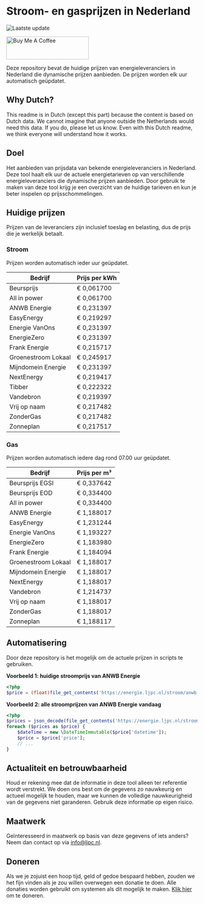 # Stroom- en gasprijzen in Nederland

![Laatste update](https://img.shields.io/badge/laatste%20update-2025--04--16%2011%3A00%20CET-brightgreen)

<a href="https://www.buymeacoffee.com/Lars-" target="_blank"><img src="https://cdn.buymeacoffee.com/buttons/v2/default-orange.png" alt="Buy Me A Coffee" height="60" style="height: 60px !important;width: 217px !important;" ></a>

Deze repository bevat de huidige prijzen van energieleveranciers in Nederland die dynamische prijzen aanbieden. De prijzen worden elk uur automatisch geüpdatet.

## Why Dutch?

This readme is in Dutch (except this part) because the content is based on Dutch data. We cannot imagine that anyone outside the Netherlands would need this data. If you do, please let us know. Even with this Dutch readme, we think
everyone will understand how it works.

## Doel

Het aanbieden van prijsdata van bekende energieleveranciers in Nederland. Deze tool haalt elk uur de actuele energietarieven op van verschillende energieleveranciers die dynamische prijzen aanbieden. Door gebruik te maken van deze tool
krijg je een overzicht van de huidige tarieven en kun je beter inspelen op prijsschommelingen.

## Huidige prijzen

Prijzen van de leveranciers zijn inclusief toeslag en belasting, dus de prijs die je werkelijk betaalt.

### Stroom

Prijzen worden automatisch ieder uur geüpdatet.

 Bedrijf | Prijs per kWh 
---------|---------------
Beursprijs | € 0,061700
All in power | € 0,061700
ANWB Energie | € 0,231397
EasyEnergy | € 0,219297
Energie VanOns | € 0,231397
EnergieZero | € 0,231397
Frank Energie | € 0,215717
Groenestroom Lokaal | € 0,245917
Mijndomein Energie | € 0,231397
NextEnergy | € 0,219417
Tibber | € 0,222322
Vandebron | € 0,219397
Vrij op naam | € 0,217482
ZonderGas | € 0,217482
Zonneplan | € 0,217517


### Gas

Prijzen worden automatisch iedere dag rond 07.00 uur geüpdatet.

 Bedrijf | Prijs per m³ 
---------|--------------
Beursprijs EGSI | € 0,337642
Beursprijs EOD | € 0,334400
All in power | € 0,334400
ANWB Energie | € 1,188017
EasyEnergy | € 1,231244
Energie VanOns | € 1,193227
EnergieZero | € 1,183980
Frank Energie | € 1,184094
Groenestroom Lokaal | € 1,188017
Mijndomein Energie | € 1,188017
NextEnergy | € 1,188017
Vandebron | € 1,214737
Vrij op naam | € 1,188017
ZonderGas | € 1,188017
Zonneplan | € 1,188117


## Automatisering

Door deze repository is het mogelijk om de actuele prijzen in scripts te gebruiken.

**Voorbeeld 1: huidige stroomprijs van ANWB Energie**

```php
<?php
$price = (float)file_get_contents('https://energie.ljpc.nl/stroom/anwb-energie-nu.txt');

```

**Voorbeeld 2: alle stroomprijzen van ANWB Energie vandaag**

```php
<?php
$prices = json_decode(file_get_contents('https://energie.ljpc.nl/stroom/all-in-power-vandaag.json'),true);
foreach ($prices as $price) {
    $dateTime = new \DateTimeImmutable($price['datetime']);
    $price = $price['price'];
    // ...
}
```

## Actualiteit en betrouwbaarheid

Houd er rekening mee dat de informatie in deze tool alleen ter referentie wordt verstrekt. We doen ons best om de gegevens zo nauwkeurig en actueel mogelijk te houden, maar we kunnen de volledige nauwkeurigheid van de gegevens niet
garanderen. Gebruik deze informatie op eigen risico.

## Maatwerk

Geïnteresseerd in maatwerk op basis van deze gegevens of iets anders? Neem dan contact op
via [info@ljpc.nl](mailto:info@ljpc.nl?subject=Energie%20prijzen).

## Doneren

Als we je zojuist een hoop tijd, geld of gedoe bespaard hebben, zouden we het fijn vinden als je zou willen overwegen een
donatie te doen. Alle donaties worden gebruikt om systemen als dit mogelijk te
maken. [Klik hier](https://www.buymeacoffee.com/Lars-) om te doneren.
